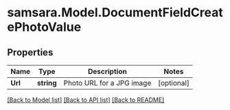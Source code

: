 # samsara.Model.DocumentFieldCreatePhotoValue
## Properties

Name | Type | Description | Notes
------------ | ------------- | ------------- | -------------
**Url** | **string** | Photo URL for a JPG image | [optional] 

[[Back to Model list]](../README.md#documentation-for-models) [[Back to API list]](../README.md#documentation-for-api-endpoints) [[Back to README]](../README.md)

